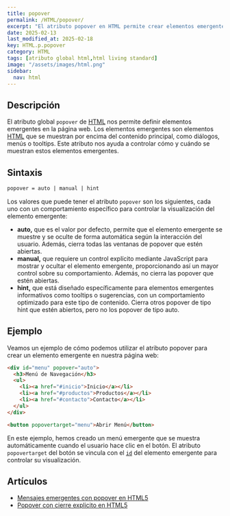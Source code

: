 ```yaml
---
title: popover
permalink: /HTML/popover/
excerpt: "El atributo popover en HTML permite crear elementos emergentes en la página web."
date: 2025-02-13
last_modified_at: 2025-02-18
key: HTML.p.popover
category: HTML
tags: [atributo global html,html living standard]
image: "/assets/images/html.png"
sidebar:
  nav: html
---
```


## Descripción


El atributo global `popover` de [HTML](https://www.manualweb.net/html/) nos permite definir elementos emergentes en la página web. Los elementos emergentes son elementos [HTML](https://www.manualweb.net/html/) que se muestran por encima del contenido principal, como diálogos, menús o tooltips. Este atributo nos ayuda a controlar cómo y cuándo se muestran estos elementos emergentes.


## Sintaxis


```html
popover = auto | manual | hint
```


Los valores que puede tener el atributo `popover` son los siguientes, cada uno con un comportamiento específico para controlar la visualización del elemento emergente: 

- **auto,** que es el valor por defecto, permite que el elemento emergente se muestre y se oculte de forma automática según la interacción del usuario. Además, cierra todas las ventanas de popover que estén abiertas.
- **manual,** que requiere un control explícito mediante JavaScript para mostrar y ocultar el elemento emergente, proporcionando así un mayor control sobre su comportamiento. Además, no cierra las popover que estén abiertas.
- **hint,** que está diseñado específicamente para elementos emergentes informativos como tooltips o sugerencias, con un comportamiento optimizado para este tipo de contenido. Cierra otros popover de tipo hint que estén abiertos, pero no los popover de tipo auto.

## Ejemplo


Veamos un ejemplo de cómo podemos utilizar el atributo popover para crear un elemento emergente en nuestra página web:


```html
<div id="menu" popover="auto">
  <h3>Menú de Navegación</h3>
  <ul>
    <li><a href="#inicio">Inicio</a></li>
    <li><a href="#productos">Productos</a></li>
    <li><a href="#contacto">Contacto</a></li>
  </ul>
</div>

<button popovertarget="menu">Abrir Menú</button>
```


En este ejemplo, hemos creado un menú emergente que se muestra automáticamente cuando el usuario hace clic en el botón. El atributo `popovertarget` del botón se vincula con el [`id`](https://www.w3api.com/HTML/id/) del elemento emergente para controlar su visualización.


## Artículos

- [Mensajes emergentes con popover en HTML5](https://lineadecodigo.com/html5/mensajes-emergentes-con-popover-en-html5/)
- [Popover con cierre explicito en HTML5](https://lineadecodigo.com/html5/popover-con-cierre-explicito-en-html5/)
